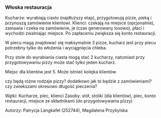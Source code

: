 ### Włoska restauracja
Kucharze: wyrabiają ciasto (najdłuższy etap), przygotowują pizze, pieką i przynoszą zamówienie klientowi.
Klienci: czekają na miejsce (opcjonalnie), zamawia i czeka na zamówienie, je (czas generowany losowo), płaci i wychodzi zwalniając miejsce. Po zapłaceniu zwiększa się konto restauracji.

W piecu magą znajdować się maksymalnie 3 pizze, kucharz jest przy piecu potrzebny tylko do włożenia i wyciągnięcia chleba.

Przy stole do wyrabiania ciasta mogą stać 2 kucharzy, natomiast przy przygotowywaniu pizzy może stać tylko jeden kucharz.

Miejsc dla klientów jest 5. Może istnieć kolejka klientów.

czy będą różne rodzaje pizzy? dodatkowo jak to będzie z zamówieniami? czy zwiekszami okresowo długość pieczenia?

Wątki: Kucharze, piec, klienci
Zasoby: stół, stoliki (dla klientów), piec, konto restauracji, miejsce ze składnikami (do przygotowywania pizzy)  




Autorzy: Patrycja Langkafel (252744), Magdalena Przybylska 


